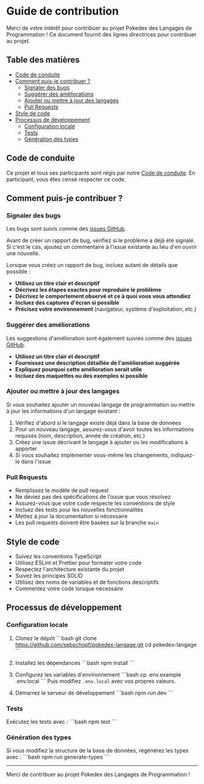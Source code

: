 # Guide de contribution

Merci de votre intérêt pour contribuer au projet Pokedex des Langages de Programmation ! Ce document fournit des lignes directrices pour contribuer au projet.

## Table des matières

- [Code de conduite](#code-de-conduite)
- [Comment puis-je contribuer ?](#comment-puis-je-contribuer-)
  - [Signaler des bugs](#signaler-des-bugs)
  - [Suggérer des améliorations](#suggérer-des-améliorations)
  - [Ajouter ou mettre à jour des langages](#ajouter-ou-mettre-à-jour-des-langages)
  - [Pull Requests](#pull-requests)
- [Style de code](#style-de-code)
- [Processus de développement](#processus-de-développement)
  - [Configuration locale](#configuration-locale)
  - [Tests](#tests)
  - [Génération des types](#génération-des-types)

## Code de conduite

Ce projet et tous ses participants sont régis par notre [Code de conduite](CODE_OF_CONDUCT.md). En participant, vous êtes censé respecter ce code.

## Comment puis-je contribuer ?

### Signaler des bugs

Les bugs sont suivis comme des [issues GitHub](https://github.com/sebschopf/pokedex-langage/issues).

Avant de créer un rapport de bug, vérifiez si le problème a déjà été signalé. Si c'est le cas, ajoutez un commentaire à l'issue existante au lieu d'en ouvrir une nouvelle.

Lorsque vous créez un rapport de bug, incluez autant de détails que possible :

- **Utilisez un titre clair et descriptif**
- **Décrivez les étapes exactes pour reproduire le problème**
- **Décrivez le comportement observé et ce à quoi vous vous attendiez**
- **Incluez des captures d'écran si possible**
- **Précisez votre environnement** (navigateur, système d'exploitation, etc.)

### Suggérer des améliorations

Les suggestions d'amélioration sont également suivies comme des [issues GitHub](https://github.com/sebschopf/pokedex-langage/issues).

- **Utilisez un titre clair et descriptif**
- **Fournissez une description détaillée de l'amélioration suggérée**
- **Expliquez pourquoi cette amélioration serait utile**
- **Incluez des maquettes ou des exemples si possible**

### Ajouter ou mettre à jour des langages

Si vous souhaitez ajouter un nouveau langage de programmation ou mettre à jour les informations d'un langage existant :

1. Vérifiez d'abord si le langage existe déjà dans la base de données
2. Pour un nouveau langage, assurez-vous d'avoir toutes les informations requises (nom, description, année de création, etc.)
3. Créez une issue décrivant le langage à ajouter ou les modifications à apporter
4. Si vous souhaitez implémenter vous-même les changements, indiquez-le dans l'issue

### Pull Requests

- Remplissez le modèle de pull request
- Ne déviez pas des spécifications de l'issue que vous résolvez
- Assurez-vous que votre code respecte les conventions de style
- Incluez des tests pour les nouvelles fonctionnalités
- Mettez à jour la documentation si nécessaire
- Les pull requests doivent être basées sur la branche `main`

## Style de code

- Suivez les conventions TypeScript
- Utilisez ESLint et Prettier pour formater votre code
- Respectez l'architecture existante du projet
- Suivez les principes SOLID
- Utilisez des noms de variables et de fonctions descriptifs
- Commentez votre code lorsque nécessaire

## Processus de développement

### Configuration locale

1. Clonez le dépôt
   \`\`\`bash
   git clone https://github.com/sebschopf/pokedex-langage.git
   cd pokedex-langage
   \`\`\`

2. Installez les dépendances
   \`\`\`bash
   npm install
   \`\`\`

3. Configurez les variables d'environnement
   \`\`\`bash
   cp .env.example .env.local
   \`\`\`
   Puis modifiez `.env.local` avec vos propres valeurs.

4. Démarrez le serveur de développement
   \`\`\`bash
   npm run dev
   \`\`\`

### Tests

Exécutez les tests avec :
\`\`\`bash
npm test
\`\`\`

### Génération des types

Si vous modifiez la structure de la base de données, régénérez les types avec :
\`\`\`bash
npm run generate-types
\`\`\`

---

Merci de contribuer au projet Pokedex des Langages de Programmation !
